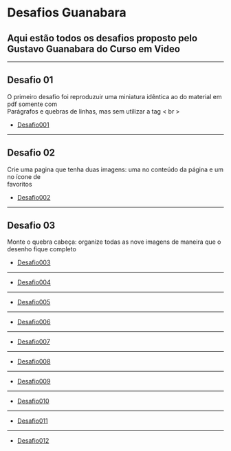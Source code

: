 # Desafios Guanabara
## Aqui estão todos os desafios proposto pelo Gustavo Guanabara do Curso em Video
---
## Desafio 01
O primeiro desafio foi reproduzuir uma miniatura idêntica ao do material em pdf somente com <br>
Parágrafos e quebras de linhas, mas sem utilizar a tag < br >
- [Desafio001](https://marcionogit.github.io/desafiosghanabara/desafio001)
---
## Desafio 02
Crie uma pagina que tenha duas imagens: uma no conteúdo da página e um no ícone de <br>
favoritos
- [Desafio002](https://marcionogit.github.io/desafiosghanabara/desafio002)
---
## Desafio 03
Monte o quebra cabeça: organize todas as nove imagens de maneira que o desenho fique completo 
- [Desafio003](https://marcionogit.github.io/desafiosghanabara/desafio003)
---
- [Desafio004](https://marcionogit.github.io/desafiosghanabara/desafio004)
---
- [Desafio005](https://marcionogit.github.io/desafiosghanabara/desafio005)
---
- [Desafio006](https://marcionogit.github.io/desafiosghanabara/desafio006)
---
- [Desafio007](https://marcionogit.github.io/desafiosghanabara/desafio007)
---
- [Desafio008](https://marcionogit.github.io/desafiosghanabara/desafio008)
---
- [Desafio009](https://marcionogit.github.io/desafiosghanabara/desafio009)
---
- [Desafio010](https://marcionogit.github.io/desafiosghanabara/desafio010)
---
- [Desafio011](https://marcionogit.github.io/desafiosghanabara/desafio011)
---
- [Desafio012](https://marcionogit.github.io/desafiosghanabara/desafio012)
